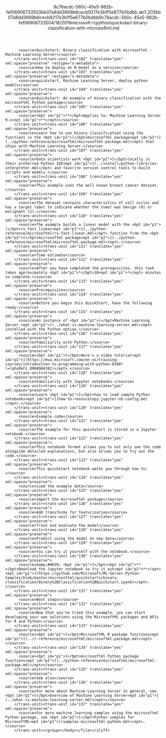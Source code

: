 <?xml version="1.0"?><xliff version="1.2" xmlns="urn:oasis:names:tc:xliff:document:1.2" xmlns:xsi="http://www.w3.org/2001/XMLSchema-instance" xsi:schemaLocation="urn:oasis:names:tc:xliff:document:1.2 xliff-core-1.2-transitional.xsd"><file datatype="xml" original="quickstart-binary-classification-with-microsoftml.md" source-language="en-US" target-language="en-US"><header><tool tool-id="mdxliff" tool-name="mdxliff" tool-version="1.0-d1654b2" tool-company="Microsoft" /><xliffext:skl_file_name xmlns:xliffext="urn:microsoft:content:schema:xliffextensions">9c76acdc-560c-45e5-982b-fef06906733503bb07a8dd3669b8cecb9217e3b1f5e677b0bdbb.skl</xliffext:skl_file_name><xliffext:version xmlns:xliffext="urn:microsoft:content:schema:xliffextensions">1.2</xliffext:version><xliffext:ms.openlocfilehash xmlns:xliffext="urn:microsoft:content:schema:xliffextensions">03bb07a8dd3669b8cecb9217e3b1f5e677b0bdbb</xliffext:ms.openlocfilehash><xliffext:ms.sourcegitcommit xmlns:xliffext="urn:microsoft:content:schema:xliffextensions">9c76acdc-560c-45e5-982b-fef069067335</xliffext:ms.sourcegitcommit><xliffext:ms.lasthandoff xmlns:xliffext="urn:microsoft:content:schema:xliffextensions">04/18/2019</xliffext:ms.lasthandoff><xliffext:ms.openlocfilepath xmlns:xliffext="urn:microsoft:content:schema:xliffextensions">microsoft-r\python\quickstart-binary-classification-with-microsoftml.md</xliffext:ms.openlocfilepath></header><body><group id="content" extype="content"><trans-unit id="101" translate="yes" xml:space="preserve" restype="x-metadata">
          <source>Quickstart: Binary classification with microsoftml - Machine Learning Server</source>
        </trans-unit><trans-unit id="102" translate="yes" xml:space="preserve" restype="x-metadata">
          <source>How to deploy an R model as a service</source>
        </trans-unit><trans-unit id="103" translate="yes" xml:space="preserve" restype="x-metadata">
          <source>quickstart, Machine Learning Server, deploy python models</source>
        </trans-unit><trans-unit id="104" translate="yes" xml:space="preserve">
          <source>Quickstart: An example of binary classification with the microsoftml Python package</source>
        </trans-unit><trans-unit id="105" translate="yes" xml:space="preserve">
          <source><bpt id="p1">**</bpt>Applies to: Machine Learning Server 9.x<ept id="p1">**</ept></source>
        </trans-unit><trans-unit id="106" translate="yes" xml:space="preserve">
          <source>Learn how to use binary classification using the functions in the <bpt id="p1">[</bpt>microsoftml package<ept id="p1">](../python-reference/microsoftml/microsoftml-package.md)</ept> that ships with Machine Learning Server.</source>
        </trans-unit><trans-unit id="107" translate="yes" xml:space="preserve">
          <source>Data scientists work <bpt id="p1">[</bpt>locally in their preferred Python IDE<ept id="p1">](../install/python-libraries-interpreter.md)</ept> and favorite version control tools to build scripts and models.</source>
        </trans-unit><trans-unit id="108" translate="yes" xml:space="preserve">
          <source>This example uses the well known breast cancer dataset.</source>
        </trans-unit><trans-unit id="109" translate="yes" xml:space="preserve">
          <source>The dataset contains characteristics of cell nuclei and has a target label to indicate whether the tumor was benign (0) or malignant (1).</source>
        </trans-unit><trans-unit id="110" translate="yes" xml:space="preserve">
          <source>The example builds a linear model with the <bpt id="p1">[</bpt>rx_fast_linear<ept id="p1">](../python-reference/microsoftml/rx-fast-linear.md)</ept> function from the <bpt id="p2">[</bpt>microsoftml package<ept id="p2">](../python-reference/microsoftml/microsoftml-package.md)</ept>.</source>
        </trans-unit><trans-unit id="111" translate="yes" xml:space="preserve">
          <source>Time estimate</source>
        </trans-unit><trans-unit id="112" translate="yes" xml:space="preserve">
          <source>After you have completed the prerequisites, this task takes approximately <bpt id="p1">*</bpt>10<ept id="p1">*</ept> minutes to complete.</source>
        </trans-unit><trans-unit id="113" translate="yes" xml:space="preserve">
          <source>Prerequisites</source>
        </trans-unit><trans-unit id="114" translate="yes" xml:space="preserve">
          <source>Before you begin this QuickStart, have the following ready:</source>
        </trans-unit><trans-unit id="115" translate="yes" xml:space="preserve">
          <source>An instance of <bpt id="p1">[</bpt>Machine Learning Server <ept id="p1">](../what-is-machine-learning-server.md)</ept> installed with the Python option.</source>
        </trans-unit><trans-unit id="116" translate="yes" xml:space="preserve">
          <source>Familiarity with Python.</source>
        </trans-unit><trans-unit id="117" translate="yes" xml:space="preserve">
          <source><bpt id="p1">[</bpt>Here's a video tutorial<ept id="p1">](https://mva.microsoft.com/en-us/training-courses/introduction-to-programming-with-python-8360?l=lqhuMxFz_8904984382)</ept>.</source>
        </trans-unit><trans-unit id="118" translate="yes" xml:space="preserve">
          <source>Familiarity with Jupyter notebooks.</source>
        </trans-unit><trans-unit id="119" translate="yes" xml:space="preserve">
          <source>Learn <bpt id="p1">[</bpt>how to load sample Python notebooks<ept id="p1">](how-to-revoscalepy-jupyter-nb-config.md)</ept>.</source>
        </trans-unit><trans-unit id="120" translate="yes" xml:space="preserve">
          <source>Example code</source>
        </trans-unit><trans-unit id="121" translate="yes" xml:space="preserve">
          <source>The example for this quickstart is stored in a Jupyter notebook.</source>
        </trans-unit><trans-unit id="122" translate="yes" xml:space="preserve">
          <source>This notebook format allows you to not only see the code alongside detailed explanations, but also allows you to try out the code.</source>
        </trans-unit><trans-unit id="123" translate="yes" xml:space="preserve">
          <source>This quickstart notebook walks you through how to:</source>
        </trans-unit><trans-unit id="124" translate="yes" xml:space="preserve">
          <source>Load the example data</source>
        </trans-unit><trans-unit id="125" translate="yes" xml:space="preserve">
          <source>Import the microsoftml package</source>
        </trans-unit><trans-unit id="126" translate="yes" xml:space="preserve">
          <source>Add transforms for featurization</source>
        </trans-unit><trans-unit id="127" translate="yes" xml:space="preserve">
          <source>Train and evaluate the model</source>
        </trans-unit><trans-unit id="128" translate="yes" xml:space="preserve">
          <source>Predict using the model on new data</source>
        </trans-unit><trans-unit id="129" translate="yes" xml:space="preserve">
          <source>You can try it yourself with the notebook.</source>
        </trans-unit><trans-unit id="130" translate="yes" xml:space="preserve">
          <source>&amp;#9658; <bpt id="p1">[</bpt><bpt id="p2">**</bpt>Download the Jupyter notebook to try it out<ept id="p2">**</ept><ept id="p1">](https://github.com/Microsoft/ML-Server-Python-Samples/blob/master/microsoftml/quickstarts/binary-classification/Binary%2BClassification%2BQuickstart.ipynb)</ept>.</source>
        </trans-unit><trans-unit id="131" translate="yes" xml:space="preserve">
          <source>Next steps</source>
        </trans-unit><trans-unit id="132" translate="yes" xml:space="preserve">
          <source>Now that you've tried this example, you can start developing your own solutions using the MicrosoftML packages and APIs for R and Python:</source>
        </trans-unit><trans-unit id="133" translate="yes" xml:space="preserve">
          <source><bpt id="p1">[</bpt>MicrosoftML R package functions<ept id="p1">](../r-reference/microsoftml/microsoftml-package.md)</ept></source>
        </trans-unit><trans-unit id="134" translate="yes" xml:space="preserve">
          <source><bpt id="p1">[</bpt>microsoftml Python package functions<ept id="p1">](../python-reference/microsoftml/microsoftml-package.md)</ept></source>
        </trans-unit><trans-unit id="135" translate="yes" xml:space="preserve">
          <source>See also</source>
        </trans-unit><trans-unit id="136" translate="yes" xml:space="preserve">
          <source>For more about Machine Learning Server in general, see <bpt id="p1">[</bpt>Overview of Machine Learning Server<ept id="p1">](../what-is-machine-learning-server.md)</ept></source>
        </trans-unit><trans-unit id="137" translate="yes" xml:space="preserve">
          <source>For more machine learning samples using the microsoftml Python package, see <bpt id="p1">[</bpt>Python samples for MicrosoftML<ept id="p1">](samples-microsoftml-python.md)</ept>.</source>
        </trans-unit></group></body></file></xliff>